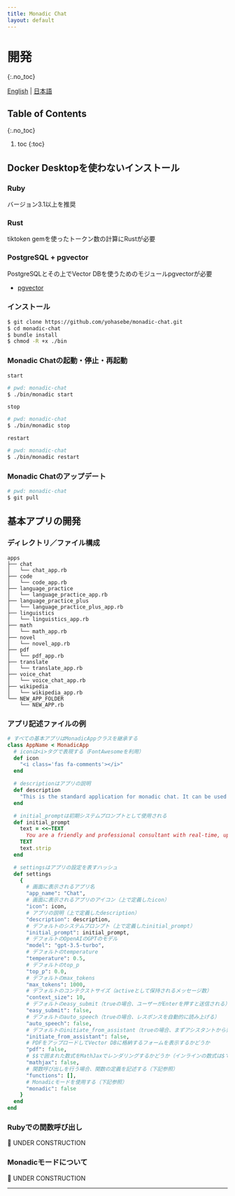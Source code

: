 ```yaml
---
title: Monadic Chat
layout: default
---
```


# 開発
{:.no_toc}

[English](/monadic-chat/development) |
[日本語](/monadic-chat/development_ja)

## Table of Contents
{:.no_toc}

1. toc
{:toc}

## Docker Desktopを使わないインストール

### Ruby

バージョン3.1以上を推奨

### Rust

tiktoken gemを使ったトークン数の計算にRustが必要

### PostgreSQL + pgvector

PostgreSQLとその上でVector DBを使うためのモジュールpgvectorが必要

- [pgvector](https://github.com/pgvector/pgvector)

### インストール

```bash
$ git clone https://github.com/yohasebe/monadic-chat.git
$ cd monadic-chat
$ bundle install
$ chmod -R +x ./bin
```

### Monadic Chatの起動・停止・再起動

`start`

```bash
# pwd: monadic-chat
$ ./bin/monadic start
```

`stop`

```bash
# pwd: monadic-chat
$ ./bin/monadic stop
```

`restart`

```bash
# pwd: monadic-chat
$ ./bin/monadic restart
```

### Monadic Chatのアップデート

```bash
# pwd: monadic-chat
$ git pull
```

## 基本アプリの開発

### ディレクトリ／ファイル構成

```text
apps
├── chat
│   └── chat_app.rb
├── code
│   └── code_app.rb
├── language_practice
│   └── language_practice_app.rb
├── language_practice_plus
│   └── language_practice_plus_app.rb
├── linguistics
│   └── linguistics_app.rb
├── math
│   └── math_app.rb
├── novel
│   └── novel_app.rb
├── pdf
│   └── pdf_app.rb
├── translate
│   └── translate_app.rb
├── voice_chat
│   └── voice_chat_app.rb
├── wikipedia
│   └── wikipedia_app.rb
└── NEW_APP_FOLDER
    └── NEW_APP.rb
```

### アプリ記述ファイルの例

```ruby
# すべての基本アプリはMonadicAppクラスを継承する
class AppName < MonadicApp
  # iconは<i>タグで表現する（FontAwesomeを利用）
  def icon
    "<i class='fas fa-comments'></i>"
  end

  # descriptionはアプリの説明
  def description
    "This is the standard application for monadic chat. It can be used in basically the same way as ChatGPT."
  end

  # initial_promptは初期システムプロンプトとして使用される
  def initial_prompt
    text = <<~TEXT
      You are a friendly and professional consultant with real-time, up-to-date information about almost anything. You are able to answer various types of questions, write computer program code, make decent suggestions, and give helpful advice in response to a prompt from the user. If the prompt is not clear enough, ask the user to rephrase it. Use the same language as the user and insert an emoji that you deem appropriate for the user's input at the beginning of your response.
    TEXT
    text.strip
  end

  # settingsはアプリの設定を表すハッシュ
  def settings
    {
      # 画面に表示されるアプリ名
      "app_name": "Chat",
      # 画面に表示されるアプリのアイコン（上で定義したicon）
      "icon": icon,
      # アプリの説明（上で定義したdescription）
      "description": description,
      # デフォルトのシステムプロンプト（上で定義したinitial_prompt）
      "initial_prompt": initial_prompt,
      # デフォルトのOpenAIのGPTのモデル
      "model": "gpt-3.5-turbo",
      # デフォルトのtemperature
      "temperature": 0.5,
      # デフォルトのtop_p
      "top_p": 0.0,
      # デフォルトのmax_tokens
      "max_tokens": 1000,
      # デフォルトのコンテクストサイズ（activeとして保持されるメッセージ数）
      "context_size": 10,
      # デフォルトのeasy_submit（trueの場合、ユーザーがEnterを押すと送信される）
      "easy_submit": false,
      # デフォルトのauto_speech（trueの場合、レスポンスを自動的に読み上げる）
      "auto_speech": false,
      # デフォルトのinitiate_from_assistant（trueの場合、まずアシスタントから発言する）
      "initiate_from_assistant": false,
      # PDFをアップロードしてVector DBに格納するフォームを表示するかどうか
      "pdf": false,
      # $$で囲まれた数式をMathJaxでレンダリングするかどうか（インラインの数式は$で囲む）
      "mathjax": false,
      # 関数呼び出しを行う場合、関数の定義を記述する（下記参照）
      "functions": [],
      # Monadicモードを使用する（下記参照）
      "monadic": false
    }
  end
end
```

### Rubyでの関数呼び出し

🚧 UNDER CONSTRUCTION


### Monadicモードについて

🚧 UNDER CONSTRUCTION

<script src="https://cdn.jsdelivr.net/npm/jquery@3.5.0/dist/jquery.min.js"></script>
<script src="https://cdn.jsdelivr.net/npm/lightbox2@2.11.3/src/js/lightbox.js"></script>

---

<script>
  function copyToClipBoard(id){
    var copyText =  document.getElementById(id).innerText;
    document.addEventListener('copy', function(e) {
        e.clipboardData.setData('text/plain', copyText);
        e.preventDefault();
      }, true);
    document.execCommand('copy');
    alert('copied');
  }
</script>
